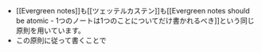 - [[Evergreen notes]]も[[ツェッテルカステン]]も[[Evergreen notes should be atomic - 1つのノートは1つのことについてだけ書かれるべき]]という同じ原則を用いています。
- この原則に従って書くことで